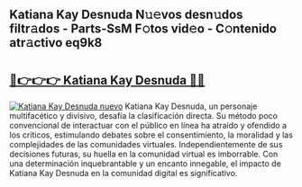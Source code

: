 ## Katiana Kay Desnuda N𝚞𝚎vos desn𝚞dos filtr𝚊dos - Parts-SsM F𝚘tos vid𝚎o - C𝚘ntenido atr𝚊ctivo eq9k8

# <h2><a href="http://mb2gv6s.tromn.icu/?c=Katiana+Kay+Desnuda">🔗👉👉👉 Katiana Kay Desnuda 🔗🔗</a></h2>

[![Katiana Kay Desnuda nuevo](https://i.imgur.com/pEAQMta.gif)](http://mb2gv6s.tromn.icu/?c=Katiana+Kay+Desnuda)
Katiana Kay Desnuda, un personaje multifacético y divisivo, desafía la clasificación directa. Su método poco convencional de interactuar con el público en línea ha atraído y ofendido a los críticos, estimulando debates sobre el consentimiento, la moralidad y las complejidades de las comunidades virtuales. Independientemente de sus decisiones futuras, su huella en la comunidad virtual es imborrable. Con una determinación inquebrantable y un encanto innegable, el impacto de Katiana Kay Desnuda en la comunidad digital es significativo.
